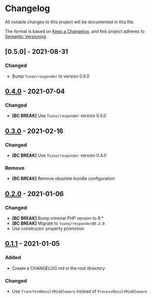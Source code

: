 # Changelog
All notable changes to this project will be documented in this file.

The format is based on [Keep a Changelog](https://keepachangelog.com/en/1.0.0/),
and this project adheres to [Semantic Versioning](https://semver.org/spec/v2.0.0.html).

## [0.5.0] - 2021-08-31

### Changed
- Bump `Tuzex/responder` to version 0.6.0

## [0.4.0] - 2021-07-04

### Changed
- **[BC BREAK]** Use `Tuzex/responder` version 0.5.0

## [0.3.0] - 2021-02-16

### Changed
- **[BC BREAK]** Use `Tuzex/responder` version 0.4.0

### Remove
- **[BC BREAK]** Remove obsolete bundle configuration

## [0.2.0] - 2021-01-06

### Changed
- **[BC BREAK]** Bump minimal PHP version to 8.*
- **[BC BREAK]** Migrate to ```tuzex/responder@0.2.0```
- Use constructor property promotion

## [0.1.1] - 2021-01-05

### Added
- Create a CHANGELOG.md in the root directory 

### Changed
- Use ```TransformResultMiddleware``` instead of ```ProcessResultMiddleware```

[0.4.0]: https://github.com/Tuzex/responder-bundle/releases/tag/v0.5.0
[0.4.0]: https://github.com/Tuzex/responder-bundle/releases/tag/v0.4.0
[0.3.0]: https://github.com/Tuzex/responder-bundle/releases/tag/v0.3.0
[0.2.0]: https://github.com/Tuzex/responder-bundle/releases/tag/v0.2.0
[0.1.1]: https://github.com/Tuzex/responder-bundle/releases/tag/v0.1.1
